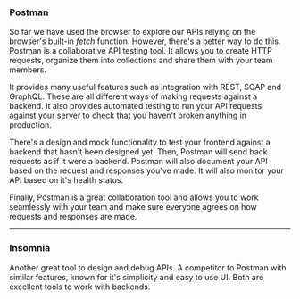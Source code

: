 ### Postman 

So far we have used the browser to explore our APIs relying on the browser's built-in *fetch* function. However, there's a better way to do this. Postman is a collaborative API testing tool.  It allows you to create HTTP requests, organize them into collections and share them with your team members.

It provides many useful features such as integration with REST, SOAP and GraphQL. These are all different ways of making requests against a backend. It also provides automated testing to run your API requests against your server to check that you haven't broken anything in production.

There's a design and mock functionality to test your frontend against a backend that hasn't been designed yet. Then, Postman will send back requests as if it were a backend. Postman will also document your API based on the request and responses you've made. It will also monitor your API based on it's health status. 

Finally, Postman is a great collaboration tool and allows you to work seamlessly with your team and make sure everyone agrees on how requests and responses are made.

---
### Insomnia

Another great tool to design and debug APIs. A competitor to Postman with similar features, known for it's simplicity and easy to use UI. Both are excellent tools to work with backends.